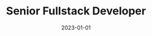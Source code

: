 ---
title: "Senior Fullstack Developer"
company: "Klub Vollmer"
employment: "Contractor"
date: 2023-01-01
highlights: [
  'Wrote functional specs and user stories to plan out the project.',
  'Built Next.js website (App Router) from scratch according to business specs.',
  'Migrated data from the legacy website to the new database while preserving all the relevant data.',
  'Developed UI components from Figma design based on Tailwind.',
  'Created Node.js API to support integration from 3rd party.',
  'Created a fault tolerant queuing system based on Hangfire.',
  'Used AWS API Gateway to proxy API and webhooks.'
]
skills: ['Next.js', 'Node.js', 'React', 'Redux', 'Figma', 'Tailwind', 'Hangfire', 'API Gateway', 'Terraform']
website: 'https://klubvollmer.dk'
---